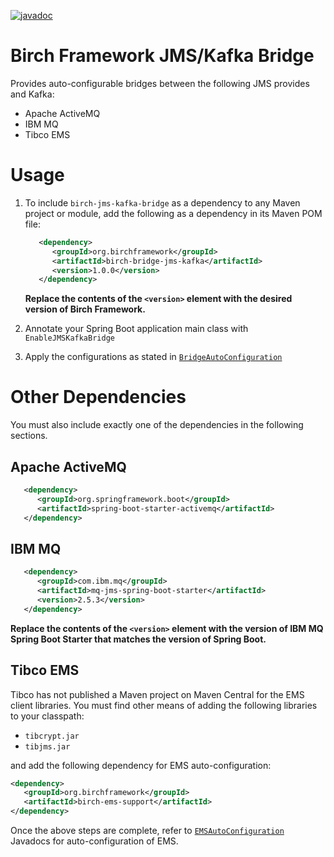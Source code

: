 [![javadoc](https://javadoc.io/badge2/org.birchframework/birch-bridge-jms-kafka/javadoc.svg)](https://javadoc.io/doc/org.birchframework/birch-bridge-jms-kafka)
# Birch Framework JMS/Kafka Bridge
Provides auto-configurable bridges between the following JMS provides and Kafka:

* Apache ActiveMQ
* IBM MQ
* Tibco EMS


# Usage
1. To include `birch-jms-kafka-bridge` as a dependency to any Maven project or module, add the following as a dependency in its Maven POM file:
    ```xml
       <dependency>
          <groupId>org.birchframework</groupId>
          <artifactId>birch-bridge-jms-kafka</artifactId>
          <version>1.0.0</version>
       </dependency>
    ``` 
    **Replace the contents of the `<version>` element with the desired version of Birch Framework.**

2. Annotate your Spring Boot application main class with `EnableJMSKafkaBridge`
3. Apply the configurations as stated in [`BridgeAutoConfiguration`](https://javadoc.io/doc/org.birchframework/birch-bridge-jms-kafka/latest/org/birchframework/bridge/BridgeAutoConfiguration.html) 

# Other Dependencies
You must also include exactly one of the dependencies in the following sections.

## Apache ActiveMQ

```xml
   <dependency>
      <groupId>org.springframework.boot</groupId>
      <artifactId>spring-boot-starter-activemq</artifactId>
   </dependency>
```

## IBM MQ

```xml
   <dependency>
      <groupId>com.ibm.mq</groupId>
      <artifactId>mq-jms-spring-boot-starter</artifactId>
      <version>2.5.3</version>
   </dependency>
```

**Replace the contents of the `<version>` element with the version of IBM MQ Spring Boot Starter that matches the version of Spring Boot.**

## Tibco EMS

Tibco has not published a Maven project on Maven Central for the EMS client libraries.  You must find other means of adding the following libraries to your
classpath:

* `tibcrypt.jar`
* `tibjms.jar`

and add the following dependency for EMS auto-configuration:
```xml
<dependency>
   <groupId>org.birchframework</groupId>
   <artifactId>birch-ems-support</artifactId>
</dependency>
```
Once the above steps are complete, refer to [`EMSAutoConfiguration`](https://javadoc.io/doc/org.birchframework/birch-ems-support/latest/org/birchframework/ems/EMSAutoConfiguration.html) Javadocs 
for auto-configuration of EMS.